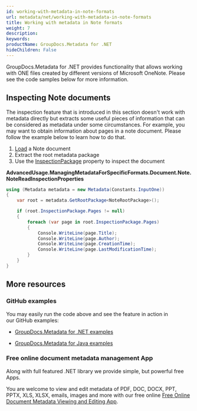 ```yaml
---
id: working-with-metadata-in-note-formats
url: metadata/net/working-with-metadata-in-note-formats
title: Working with metadata in Note formats
weight: 7
description: 
keywords: 
productName: GroupDocs.Metadata for .NET
hideChildren: False
---
```

GroupDocs.Metadata for .NET provides functionality that allows working with ONE files created by different versions of Microsoft OneNote. Please see the code samples below for more information.

## Inspecting Note documents

The inspection feature that is introduced in this section doesn't work with metadata directly but extracts some useful pieces of information that can be considered as metadata under some circumstances. For example, you may want to obtain information about pages in a note document. Please follow the example below to learn how to do that.

1.  [Load](Loading%2Bfiles.html) a Note document
2.  Extract the root metadata package
3.  Use the [InspectionPackage](https://apireference.groupdocs.com/net/metadata/groupdocs.metadata.formats.document/noterootpackage/properties/inspectionpackage) property to inspect the document

**AdvancedUsage.ManagingMetadataForSpecificFormats.Document.Note.NoteReadInspectionProperties**

```csharp
using (Metadata metadata = new Metadata(Constants.InputOne))
{
	var root = metadata.GetRootPackage<NoteRootPackage>();

	if (root.InspectionPackage.Pages != null)
	{
		foreach (var page in root.InspectionPackage.Pages)
		{
			Console.WriteLine(page.Title);
			Console.WriteLine(page.Author);
			Console.WriteLine(page.CreationTime);
			Console.WriteLine(page.LastModificationTime);
		}
	}
}
```

## More resources

### GitHub examples

You may easily run the code above and see the feature in action in our GitHub examples:

*   [GroupDocs.Metadata for .NET examples](https://github.com/groupdocs-metadata/GroupDocs.Metadata-for-.NET)
    
*   [GroupDocs.Metadata for Java examples](https://github.com/groupdocs-metadata/GroupDocs.Metadata-for-Java)
    

### Free online document metadata management App

Along with full featured .NET library we provide simple, but powerful free Apps.

You are welcome to view and edit metadata of PDF, DOC, DOCX, PPT, PPTX, XLS, XLSX, emails, images and more with our free online [Free Online Document Metadata Viewing and Editing App](https://products.groupdocs.app/metadata).
